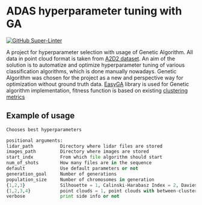 # ADAS hyperparameter tuning with GA

[![GitHub Super-Linter](https://github.com/tnmtvv/adas_spbu/workflows/Lint%20Code%20Base/badge.svg)](https://github.com/marketplace/actions/super-linter)

A project for hyperparameter selection with usage of Genetic Algorithm.
All data in point cloud format is taken from [A2D2 dataset](https://www.a2d2.audi/a2d2/en.html).
An aim of the solution is to automatize and optimize hyperparameter tuning of various classification algorithms, which
is done manually nowadays.
Genetic Algorithm was chosen for the project as a new and perspective way for optimization without ground truth data.
[EasyGA](https://github.com/danielwilczak101/EasyGA) library is used for Genetic algorithm implementation,
fitness function is based on existing [clustering metrics](https://scikit-learn.org/stable/modules/clustering.html)

## Example of usage

```python
Chooses best hyperparameters

positional arguments:
lidar_path          Directory where lidar files are stored
images_path         Directory where images are stored
start_indx          From which file algorithm should start
num_of_shots        How many files are in the sequence
default             Use default parameters or not
generation_goal     Number of generations
population_size     Number of chromosomes in generation
{1,2,3}             Silhouette = 1, Calinski-Harabasz Index = 2, Davies-Bouldin Index = 3
{1,2,3,4}           point clouds = 1, point clouds with between-clusters distances = 2,  mapped images = 3, points selection mode = 4
verbose             print side info or not

```

